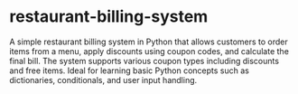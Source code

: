 # restaurant-billing-system
A simple restaurant billing system in Python that allows customers to order items from a menu, apply discounts using coupon codes, and calculate the final bill. The system supports various coupon types including discounts and free items. Ideal for learning basic Python concepts such as dictionaries, conditionals, and user input handling.
